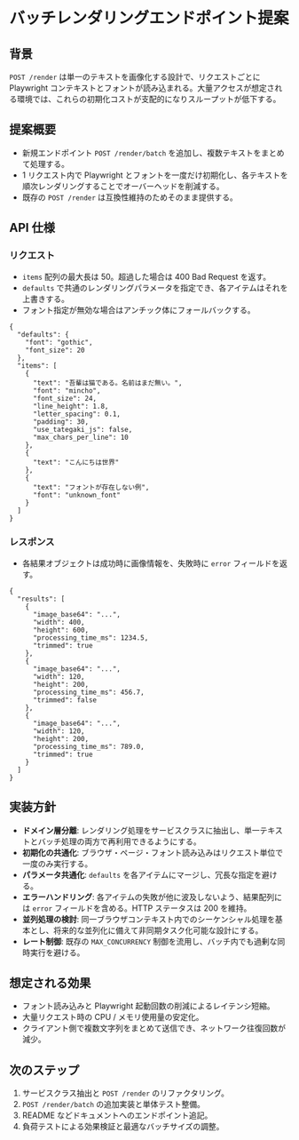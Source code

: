 # バッチレンダリングエンドポイント提案

## 背景

`POST /render` は単一のテキストを画像化する設計で、リクエストごとに Playwright コンテキストとフォントが読み込まれる。大量アクセスが想定される環境では、これらの初期化コストが支配的になりスループットが低下する。

## 提案概要

- 新規エンドポイント `POST /render/batch` を追加し、複数テキストをまとめて処理する。
- 1 リクエスト内で Playwright とフォントを一度だけ初期化し、各テキストを順次レンダリングすることでオーバーヘッドを削減する。
- 既存の `POST /render` は互換性維持のためそのまま提供する。

## API 仕様

### リクエスト

- `items` 配列の最大長は 50。超過した場合は 400 Bad Request を返す。
- `defaults` で共通のレンダリングパラメータを指定でき、各アイテムはそれを上書きする。
- フォント指定が無効な場合はアンチック体にフォールバックする。

```jsonc
{
  "defaults": {
    "font": "gothic",
    "font_size": 20
  },
  "items": [
    {
      "text": "吾輩は猫である。名前はまだ無い。",
      "font": "mincho",
      "font_size": 24,
      "line_height": 1.8,
      "letter_spacing": 0.1,
      "padding": 30,
      "use_tategaki_js": false,
      "max_chars_per_line": 10
    },
    {
      "text": "こんにちは世界"
    },
    {
      "text": "フォントが存在しない例",
      "font": "unknown_font"
    }
  ]
}
```

### レスポンス

- 各結果オブジェクトは成功時に画像情報を、失敗時に `error` フィールドを返す。

```jsonc
{
  "results": [
    {
      "image_base64": "...",
      "width": 400,
      "height": 600,
      "processing_time_ms": 1234.5,
      "trimmed": true
    },
    {
      "image_base64": "...",
      "width": 120,
      "height": 200,
      "processing_time_ms": 456.7,
      "trimmed": false
    },
    {
      "image_base64": "...",
      "width": 120,
      "height": 200,
      "processing_time_ms": 789.0,
      "trimmed": true
    }
  ]
}
```

## 実装方針

- **ドメイン層分離**: レンダリング処理をサービスクラスに抽出し、単一テキストとバッチ処理の両方で再利用できるようにする。
- **初期化の共通化**: ブラウザ・ページ・フォント読み込みはリクエスト単位で一度のみ実行する。
- **パラメータ共通化**: `defaults` を各アイテムにマージし、冗長な指定を避ける。
- **エラーハンドリング**: 各アイテムの失敗が他に波及しないよう、結果配列には `error` フィールドを含める。HTTP ステータスは 200 を維持。
- **並列処理の検討**: 同一ブラウザコンテキスト内でのシーケンシャル処理を基本とし、将来的な並列化に備えて非同期タスク化可能な設計にする。
- **レート制御**: 既存の `MAX_CONCURRENCY` 制御を流用し、バッチ内でも過剰な同時実行を避ける。

## 想定される効果

- フォント読み込みと Playwright 起動回数の削減によるレイテンシ短縮。
- 大量リクエスト時の CPU / メモリ使用量の安定化。
- クライアント側で複数文字列をまとめて送信でき、ネットワーク往復回数が減少。

## 次のステップ

1. サービスクラス抽出と `POST /render` のリファクタリング。
2. `POST /render/batch` の追加実装と単体テスト整備。
3. README などドキュメントへのエンドポイント追記。
4. 負荷テストによる効果検証と最適なバッチサイズの調整。
